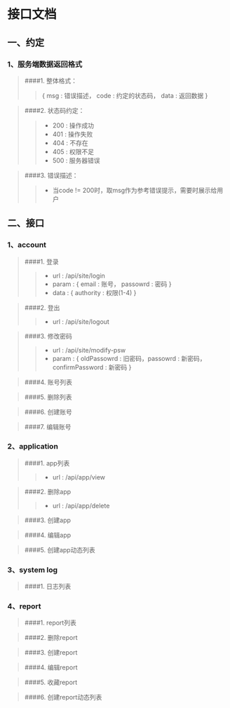 # 接口文档

## 一、约定

### 1、服务端数据返回格式

>####1.  整体格式：
>> { msg : 错误描述， code : 约定的状态码， data : 返回数据 }

>####2.  状态码约定：
>>*  200 : 操作成功  
>>*  401 : 操作失败
>>*  404 : 不存在
>>*  405 : 权限不足
>>*  500 : 服务器错误

>####3.  错误描述：
>>* 当code != 200时，取msg作为参考错误提示，需要时展示给用户

## 二、接口

### 1、account

>####1.  登录 
>>*  url : /api/site/login
>>*  param : { email : 账号， passowrd : 密码 }
>>*  data : { authority : 权限(1-4) }

>####2.  登出
>>*  url : /api/site/logout

>####3.  修改密码
>>*  url : /api/site/modify-psw
>>*  param : { oldPassowrd : 旧密码，passowrd : 新密码， confirmPassword : 新密码  }

>####4.  账号列表

>####5.  删除列表

>####6.  创建账号

>####7.  编辑账号


### 2、application

>####1.  app列表
>>* url : /api/app/view

>####2.  删除app
>>* url : /api/app/delete

>####3.  创建app

>####4.  编辑app

>####5.  创建app动态列表

### 3、system log

>####1.  日志列表

### 4、report

>####1.  report列表

>####2.  删除report

>####3.  创建report

>####4.  编辑report

>####5.  收藏report

>####6.  创建report动态列表


